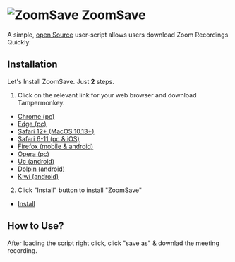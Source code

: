 
# ![ZoomSave](https://github.com/mrbhanukab/ZoomSave/blob/main/icon.ico) ZoomSave

A simple, [open Source](https://github.com/mrbhanukab/ZoomSave) user-script allows users download Zoom Recordings Quickly.


## Installation

Let's Install ZoomSave. Just **2** steps.

1. Click on the relevant link for your web browser and download Tampermonkey.

- [Chrome (pc)](https://chrome.google.com/webstore/detail/dhdgffkkebhmkfjojejmpbldmpobfkfo)
- [Edge (pc)](https://microsoftedge.microsoft.com/addons/detail/iikmkjmpaadaobahmlepeloendndfphd)
- [Safari 12+ (MacOS 10.13+)](https://apps.apple.com/app/apple-store/id1482490089?pt=117945903&ct=tm.net&mt=8)
- [Safari 6-11 (pc & iOS)](https://safari.tampermonkey.net/tampermonkey.safariextz)
- [Firefox (mobile & android)](https://addons.mozilla.org/en-US/firefox/addon/tampermonkey/)
- [Opera (pc)](https://addons.opera.com/extensions/details/tampermonkey-beta/)
- [Uc (android)](https://play.google.com/store/apps/details?id=net.tampermonkey.uc)
- [Dolpin (android)](https://play.google.com/store/apps/details?id=net.tampermonkey.dolphin)
- [Kiwi (android)](https://chrome.google.com/webstore/detail/tampermonkey/dhdgffkkebhmkfjojejmpbldmpobfkfo)

2. Click "Install" button to install "ZoomSave"
- [Install](https://github.com/mrbhanukab/ZoomSave/raw/main/ZoomSave.user.js)

## How to Use?

After loading the script right click, click "save as" & downlad the meeting recording.
